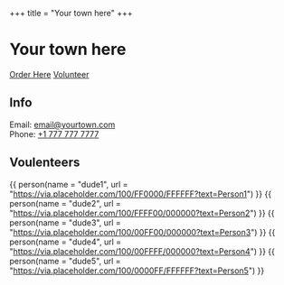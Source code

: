 +++
title = "Your town here"
+++

# Your town here

<div class="biglink center">

[Order Here](#)
[Volunteer](#)

</div>

## Info

Email: [email@yourtown.com](mailto:email@yourtown.com)<br>
Phone: [+1 777 777 7777](tel:17777777777)

## Voulenteers
{{ person(name = "dude1", url = "https://via.placeholder.com/100/FF0000/FFFFFF?text=Person1") }}
{{ person(name = "dude2", url = "https://via.placeholder.com/100/FFFF00/000000?text=Person2") }}
{{ person(name = "dude3", url = "https://via.placeholder.com/100/00FF00/000000?text=Person3") }}
{{ person(name = "dude4", url = "https://via.placeholder.com/100/00FFFF/000000?text=Person4") }}
{{ person(name = "dude5", url = "https://via.placeholder.com/100/0000FF/FFFFFF?text=Person5") }}

